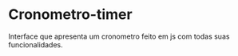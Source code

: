 # Cronometro-timer
 Interface que apresenta um cronometro feito em js com todas suas funcionalidades.
